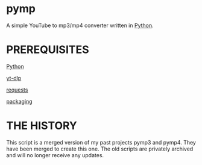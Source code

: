 # pymp
A simple YouTube to mp3/mp4 converter written in [Python](https://www.python.org/).

# PREREQUISITES
[Python](https://www.python.org/)

[yt-dlp](https://github.com/yt-dlp/yt-dlp/)

[requests](https://pypi.org/project/requests/)

[packaging](https://pypi.org/project/packaging/)


# THE HISTORY

This script is a merged version of my past projects pymp3 and pymp4. They have been merged to create this one. The old scripts are privately archived and will no longer receive any updates. 